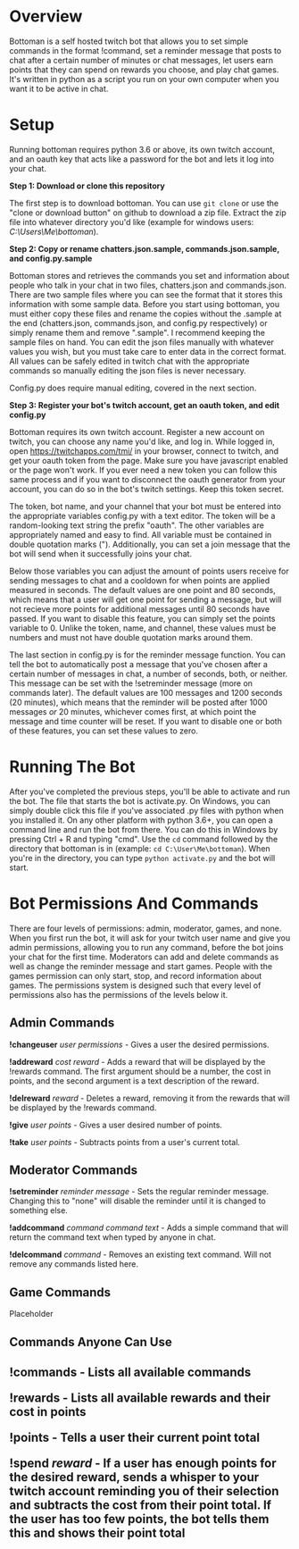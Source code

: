 <h1>Overview</h1>

Bottoman is a self hosted twitch bot that allows you to set simple commands in the format !command, set a reminder message that posts to chat after a certain number of minutes or chat messages, let users earn points that they can spend on rewards you choose, and play chat games. It's written in python as a script you run on your own computer when you want it to be active in chat.

<h1>Setup</h1>

Running bottoman requires python 3.6 or above, its own twitch account, and an oauth key that acts like a password for the bot and lets it log into your chat.

<b>Step 1: Download or clone this repository</b>

The first step is to download bottoman. You can use `git clone` or use the "clone or download button" on github to download a zip file. Extract the zip file into whatever directory you'd like (example for windows users: *C:\Users\Me\bottoman*).

<b>Step 2: Copy or rename chatters.json.sample, commands.json.sample, and config.py.sample</b>

Bottoman stores and retrieves the commands you set and information about people who talk in your chat in two files, chatters.json and commands.json. There are two sample files where you can see the format that it stores this information with some sample data. Before you start using bottoman, you must either copy these files and rename the copies without the .sample at the end (chatters.json, commands.json, and config.py respectively) or simply rename them and remove ".sample". I recommend keeping the sample files on hand. You can edit the json files manually with whatever values you wish, but you must take care to enter data in the correct format. All values can be safely edited in twitch chat with the appropriate commands so manually editing the json files is never necessary.

Config.py does require manual editing, covered in the next section. 

<b>Step 3: Register your bot's twitch account, get an oauth token, and edit config.py</b>

Bottoman requires its own twitch account. Register a new account on twitch, you can choose any name you'd like, and log in. While logged in, open https://twitchapps.com/tmi/ in your browser, connect to twitch, and get your oauth token from the page. Make sure you have javascript enabled or the page won't work. If you ever need a new token you can follow this same process and if you want to disconnect the oauth generator from your account, you can do so in the bot's twitch settings. Keep this token secret.

The token, bot name, and your channel that your bot must be entered into the appropriate variables config.py with a text editor. The token will be a random-looking text string the prefix "oauth". The other variables are appropriately named and easy to find. All variable must be contained in double quotation marks ("). Additionally, you can set a join message that the bot will send when it successfully joins your chat.

Below those variables you can adjust the amount of points users receive for sending messages to chat and a cooldown for when points are applied measured in seconds. The default values are one point and 80 seconds, which means that a user will get one point for sending a message, but will not recieve more points for additional messages until 80 seconds have passed. If you want to disable this feature, you can simply set the points variable to 0. Unlike the token, name, and channel, these values must be numbers and must not have double quotation marks around them.

The last section in config.py is for the reminder message function. You can tell the bot to automatically post a message that you've chosen after a certain number of messages in chat, a number of seconds, both, or neither. This message can be set with the !setreminder message (more on commands later). The default values are 100 messages and 1200 seconds (20 minutes), which means that the reminder will be posted after 1000 messages *or* 20 minutes, whichever comes first, at which point the message and time counter will be reset. If you want to disable one or both of these features, you can set these values to zero.

<h1>Running The Bot</h1>

After you've completed the previous steps, you'll be able to activate and run the bot. The file that starts the bot is activate.py. On Windows, you can simply double click this file if you've associated .py files with python when you installed it. On any other platform with python 3.6+, you can open a command line and run the bot from there. You can do this in Windows by pressing Ctrl + R and typing "cmd". Use the `cd` command followed by the directory that bottoman is in (example: `cd C:\User\Me\bottoman`). When you're in the directory, you can type `python activate.py` and the bot will start. 

<h1>Bot Permissions And Commands</h1>

There are four levels of permissions: admin, moderator, games, and none. When you first run the bot, it will ask for your twitch user name and give you admin permissions, allowing you to run any command, before the bot joins your chat for the first time. Moderators can add and delete commands as well as change the reminder message and start games. People with the games permission can only start, stop, and record information about games. The permissions system is designed such that every level of permissions also has the permissions of the levels below it.

<h2>Admin Commands</h2>

<b>!changeuser</b> *user* *permissions* - Gives a user the desired permissions.

<b>!addreward</b> *cost* *reward* - Adds a reward that will be displayed by the !rewards command. The first argument should be a number, the cost in points, and the second argument is a text description of the reward.

<b>!delreward</b> *reward* - Deletes a reward, removing it from the rewards that will be displayed by the !rewards command.

<b>!give</b> *user* *points* - Gives a user desired number of points.

<b>!take</b> *user* *points* - Subtracts points from a user's current total.

<h2>Moderator Commands</h2>

<b>!setreminder</b> *reminder message* - Sets the regular reminder message. Changing this to "none" will disable the reminder until it is changed to something else.

<b>!addcommand</b> *command* *command text* - Adds a simple command that will return the command text when typed by anyone in chat.

<b>!delcommand</b> *command* - Removes an existing text command. Will not remove any commands listed here.

<h2>Game Commands</h2>

Placeholder

<h2>Commands Anyone Can Use<h2>

<b>!commands</b> - Lists all available commands

<b>!rewards</b> - Lists all available rewards and their cost in points

<b>!points</b> - Tells a user their current point total

<b>!spend</b> *reward* - If a user has enough points for the desired reward, sends a whisper to your twitch account reminding you of their selection and subtracts the cost from their point total. If the user has too few points, the bot tells them this and shows their point total


